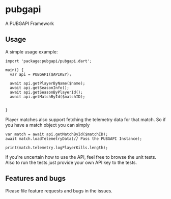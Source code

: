 # pubgapi
A PUBGAPI Framework

## Usage

A simple usage example:

    import 'package:pubgapi/pubgapi.dart';

    main() {
      var api = PUBGAPI($APIKEY);

      await api.getPlayerByName($name);
      await api.getSeasonInfo();
      await api.getSeasonByPlayerId();
      await api.getMatchById($matchID);


    }

Player matches also support fetching the telemetry data for that match. So if you have a match object you can simply

    var match = await api.getMatchById($matchID);
    await match.loadTelemetryData(// Pass the PUBGAPI Instance);

    print(match.telemetry.logPlayerKills.length);

If you're uncertain how to use the API, feel free to browse the unit tests. Also to run the tests just provide your own API key to the tests.

## Features and bugs

Please file feature requests and bugs in the issues.